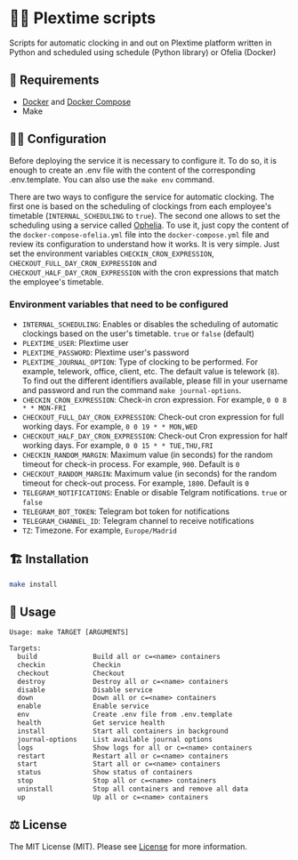 # 🤖⏰ Plextime scripts

Scripts for automatic clocking in and out on Plextime platform written in Python and scheduled using schedule (Python library) or Ofelia (Docker)

## 🧩 Requirements

- [Docker](https://docs.docker.com/get-docker/) and [Docker Compose](https://docs.docker.com/compose/install/)
- Make

## 🧑‍🍳 Configuration

Before deploying the service it is necessary to configure it. To do so, it is enough to create an .env file with the content of the corresponding .env.template. You can also use the `make env` command.

There are two ways to configure the service for automatic clocking. The first one is based on the scheduling of clockings from each employee's timetable (`INTERNAL_SCHEDULING` to `true`). The second one allows to set the scheduling using a service called [Ophelia](https://github.com/mcuadros/ofelia). To use it, just copy the content of the `docker-compose-ofelia.yml` file into the `docker-compose.yml` file and review its configuration to understand how it works. It is very simple. Just set the environment variables `CHECKIN_CRON_EXPRESSION`, `CHECKOUT_FULL_DAY_CRON_EXPRESSION` and `CHECKOUT_HALF_DAY_CRON_EXPRESSION` with the cron expressions that match the employee's timetable.

### Environment variables that need to be configured

- `INTERNAL_SCHEDULING`: Enables or disables the scheduling of automatic clockings based on the user's timetable. `true` or `false` (default)
- `PLEXTIME_USER`: Plextime user
- `PLEXTIME_PASSWORD`: Plextime user's password
- `PLEXTIME_JOURNAL_OPTION`: Type of clocking to be performed. For example, telework, office, client, etc. The default value is telework (`8`). To find out the different identifiers available, please fill in your username and password and run the command `make journal-options`.
- `CHECKIN_CRON_EXPRESSION`: Check-in cron expression. For example, `0 0 8 * * MON-FRI`
- `CHECKOUT_FULL_DAY_CRON_EXPRESSION`: Check-out cron expression for full working days. For example, `0 0 19 * * MON,WED`
- `CHECKOUT_HALF_DAY_CRON_EXPRESSION`: Check-out Cron expression for half working days. For example, `0 0 15 * * TUE,THU,FRI`
- `CHECKIN_RANDOM_MARGIN`: Maximum value (in seconds) for the random timeout for check-in process. For example, `900`. Default is `0`
- `CHECKOUT_RANDOM_MARGIN`: Maximum value (in seconds) for the random timeout for check-out process. For example, `1800`. Default is `0`
- `TELEGRAM_NOTIFICATIONS`: Enable or disable Telgram notifications. `true` or `false`
- `TELEGRAM_BOT_TOKEN`: Telegram bot token for notifications
- `TELEGRAM_CHANNEL_ID`: Telegram channel to receive notifications
- `TZ`: Timezone. For example, `Europe/Madrid`

## 🏗️ Installation

```bash
make install
```

## 🧙 Usage

```txt
Usage: make TARGET [ARGUMENTS]

Targets:
  build              Build all or c=<name> containers
  checkin            Checkin
  checkout           Checkout
  destroy            Destroy all or c=<name> containers
  disable            Disable service
  down               Down all or c=<name> containers
  enable             Enable service
  env                Create .env file from .env.template
  health             Get service health
  install            Start all containers in background
  journal-options    List available journal options
  logs               Show logs for all or c=<name> containers
  restart            Restart all or c=<name> containers
  start              Start all or c=<name> containers
  status             Show status of containers
  stop               Stop all or c=<name> containers
  uninstall          Stop all containers and remove all data
  up                 Up all or c=<name> containers
```

## ⚖️ License

The MIT License (MIT). Please see [License](LICENSE) for more information.
